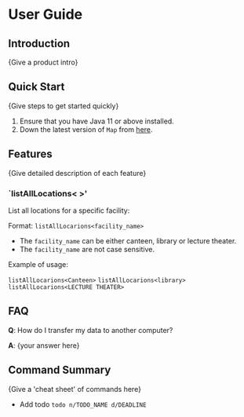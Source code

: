 # User Guide

## Introduction

{Give a product intro}

## Quick Start

{Give steps to get started quickly}

1. Ensure that you have Java 11 or above installed.
1. Down the latest version of `Map` from [here](http://link.to/Map).

## Features 

{Give detailed description of each feature}

### `listAllLocations< >'
List all locations for a specific facility:

Format: `listAllLocarions<facility_name>`

* The `facility_name` can be either canteen, library or lecture theater.
* The `facility_name` are not case sensitive.  

Example of usage: 

`listAllLocarions<Canteen>`
`listAllLocarions<library>`
`listAllLocarions<LECTURE THEATER>`

## FAQ

**Q**: How do I transfer my data to another computer? 

**A**: {your answer here}

## Command Summary

{Give a 'cheat sheet' of commands here}

* Add todo `todo n/TODO_NAME d/DEADLINE`
